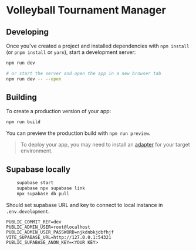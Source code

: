 # Volleyball Tournament Manager

## Developing

Once you've created a project and installed dependencies with `npm install` (or `pnpm install` or `yarn`), start a development server:

```bash
npm run dev

# or start the server and open the app in a new browser tab
npm run dev -- --open
```

## Building

To create a production version of your app:

```bash
npm run build
```

You can preview the production build with `npm run preview`.

> To deploy your app, you may need to install an [adapter](https://kit.svelte.dev/docs/adapters) for your target environment.

## Supabase locally

```bash
    supabase start
    supabase npx supabase link
    npx supabase db pull
```

Should set supabase URL and key to connect to local instance in `.env.development`.

```
PUBLIC_COMMIT_REF=dev
PUBLIC_ADMIN_USER=root@localhost
PUBLIC_ADMIN_USER_PASSWORD=njkdnbkjdbfhjf
VITE_SUPABASE_URL=http://127.0.0.1:54321
PUBLIC_SUPABASE_ANON_KEY=<YOUR KEY>
```
